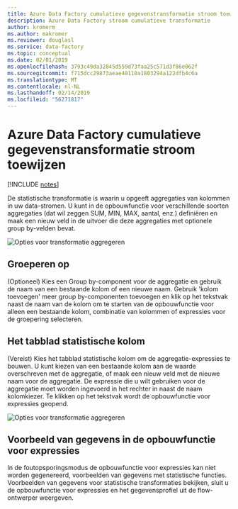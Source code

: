 ```yaml
---
title: Azure Data Factory cumulatieve gegevenstransformatie stroom toewijzen
description: Azure Data Factory stroom cumulatieve transformatie
author: kromerm
ms.author: makromer
ms.reviewer: douglasl
ms.service: data-factory
ms.topic: conceptual
ms.date: 02/01/2019
ms.openlocfilehash: 3793c49da32845d559d73faa25c571d3f86e062f
ms.sourcegitcommit: f715dcc29873aeae40110a1803294a122dfb4c6a
ms.translationtype: MT
ms.contentlocale: nl-NL
ms.lasthandoff: 02/14/2019
ms.locfileid: "56271817"
---
```

# <a name="azure-data-factory-mapping-data-flow-aggregate-transformation"></a>Azure Data Factory cumulatieve gegevenstransformatie stroom toewijzen

[!INCLUDE [notes](../../includes/data-factory-data-flow-preview.md)]

De statistische transformatie is waarin u opgeeft aggregaties van kolommen in uw data-stromen. U kunt in de opbouwfunctie voor verschillende soorten aggregaties (dat wil zeggen SUM, MIN, MAX, aantal, enz.) definiëren en maak een nieuw veld in de uitvoer die deze aggregaties met optionele group by-velden bevat.

![Opties voor transformatie aggregeren](media/data-flow/agg.png "aggregeren 1")

## <a name="group-by"></a>Groeperen op
(Optioneel) Kies een Group by-component voor de aggregatie en gebruik de naam van een bestaande kolom of een nieuwe naam. Gebruik 'kolom toevoegen' meer group by-componenten toevoegen en klik op het tekstvak naast de naam van de kolom om te starten van de opbouwfunctie voor alleen een bestaande kolom, combinatie van kolommen of expressies voor de groepering selecteren.

## <a name="the-aggregate-column-tab"></a>Het tabblad statistische kolom 
(Vereist) Kies het tabblad statistische kolom om de aggregatie-expressies te bouwen. U kunt kiezen van een bestaande kolom aan de waarde overschreven met de aggregatie, of maak een nieuw veld met de nieuwe naam voor de aggregatie. De expressie die u wilt gebruiken voor de aggregatie moet worden ingevoerd in het rechter in naast de naam kolomkiezer. Te klikken op het tekstvak wordt de opbouwfunctie voor expressies geopend.

![Opties voor transformatie aggregeren](media/data-flow/agg2.png "aggregator")

## <a name="data-preview-in-expression-builder"></a>Voorbeeld van gegevens in de opbouwfunctie voor expressies

In de foutopsporingsmodus de opbouwfunctie voor expressies kan niet worden gegenereerd, voorbeelden van gegevens met statistische functies. Voorbeelden van gegevens voor statistische transformaties bekijken, sluit u de opbouwfunctie voor expressies en het gegevensprofiel uit de flow-ontwerper weergeven.
